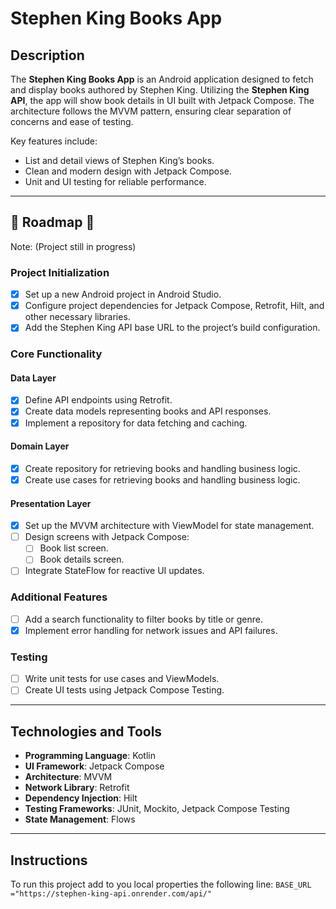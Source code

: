 # Stephen King Books App

## Description
The **Stephen King Books App** is an Android application designed to fetch and display books authored by Stephen King. Utilizing the **Stephen King API**, the app will show book details in UI built with Jetpack Compose. The architecture follows the MVVM  pattern, ensuring clear separation of concerns and ease of testing.

Key features include:
- List and detail views of Stephen King’s books.
- Clean and modern design with Jetpack Compose.
- Unit and UI testing for reliable performance.

---

## :construction: Roadmap :construction: 
Note: (Project still in progress)
### Project Initialization
- [x] Set up a new Android project in Android Studio.
- [x] Configure project dependencies for Jetpack Compose, Retrofit, Hilt, and other necessary libraries.
- [x] Add the Stephen King API base URL to the project’s build configuration.

### Core Functionality
#### Data Layer
- [x] Define API endpoints using Retrofit.
- [x] Create data models representing books and API responses.
- [x] Implement a repository for data fetching and caching.

#### Domain Layer
- [x] Create repository for retrieving books and handling business logic.
- [x] Create use cases for retrieving books and handling business logic.

#### Presentation Layer
- [x] Set up the MVVM architecture with ViewModel for state management.
- [ ] Design screens with Jetpack Compose:
  - [ ] Book list screen.
  - [ ] Book details screen.
- [ ] Integrate StateFlow for reactive UI updates.

### Additional Features
- [ ] Add a search functionality to filter books by title or genre.
- [x] Implement error handling for network issues and API failures.

### Testing
- [ ] Write unit tests for use cases and ViewModels.
- [ ] Create UI tests using Jetpack Compose Testing.

---

## Technologies and Tools
- **Programming Language**: Kotlin
- **UI Framework**: Jetpack Compose
- **Architecture**: MVVM
- **Network Library**: Retrofit
- **Dependency Injection**: Hilt
- **Testing Frameworks**: JUnit, Mockito, Jetpack Compose Testing
- **State Management**: Flows 

---

## Instructions

To run this project add to you local properties the following line:
`` BASE_URL ="https://stephen-king-api.onrender.com/api/" ``
